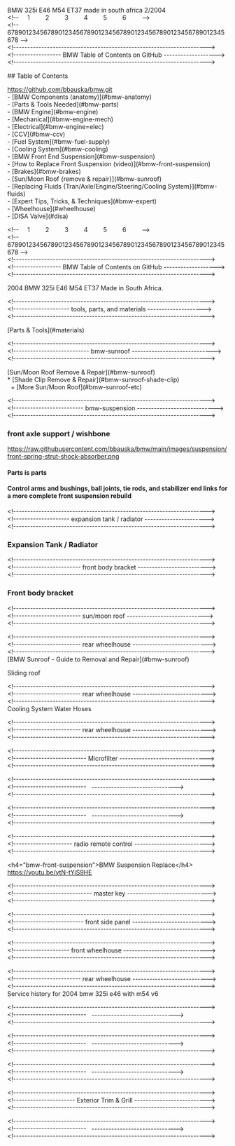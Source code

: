 BMW 325i E46 M54 ET37 made in south africa 2/2004  
\<!--     1         2         3         4         5         6         -->  
\<!-- 678901234567890123456789012345678901234567890123456789012345678 -->  
\<!--------------------------------------------------------------------->  
\<!----------------- BMW Table of Contents on GitHub ------------------->  
\<!--------------------------------------------------------------------->

\## Table of Contents

https://github.com/bbauska/bmw.git  
\- \[BMW Components (anatomy)\](#bmw-anatomy)  
\- \[Parts & Tools Needed\](#bmw-parts)  
\- \[BMW Engine\](#bmw-engine)  
\- \[Mechanical\](#bmw-engine-mech)  
\- \[Electrical\](#bmw-engine=elec)  
\- \[CCV\](#bmw-ccv)  
\- \[Fuel System\](#bmw-fuel-supply)  
\- \[Cooling System\](#bmw-cooling)  
\- \[BMW Front End Suspension\](#bmw-suspension)  
\- \[How to Replace Front Suspension (video)\](#bmw-front-suspension)  
\- \[Brakes\](#bmw-brakes)  
\- \[Sun/Moon Roof {remove & repair}\](#bmw-sunroof)  
\- \[Replacing Fluids {Tran/Axle/Engine/Steering/Cooling System}\](#bmw-fluids)  
\- \[Expert Tips, Tricks, & Techniques\](#bmw-expert)  
\- \[Wheelhouse\](#wheelhouse)  
\- \[DISA Valve\](#disa)

\<!--     1         2         3         4         5         6         -->  
\<!-- 678901234567890123456789012345678901234567890123456789012345678 -->  
\<!--------------------------------------------------------------------->  
\<!----------------- BMW Table of Contents on GitHub ------------------->  
\<!--------------------------------------------------------------------->

2004 BMW 325i E46 M54 ET37 Made in South Africa.

\<!--------------------------------------------------------------------->  
\<!-------------------- tools, parts, and materials -------------------->  
\<!--------------------------------------------------------------------->

\[Parts & Tools\](#materials)

\<!--------------------------------------------------------------------->  
\<!--------------------------- bmw-sunroof ----------------------------->  
\<!--------------------------------------------------------------------->

\[Sun/Moon Roof Remove & Repair\](#bmw-sunroof)  
\* \[Shade Clip Remove & Repair\](#bmw-sunroof-shade-clip)  
  + \[More Sun/Moon Roof\](#bmw-sunroof-etc)  

\<!--------------------------------------------------------------------->  
\<!------------------------- bmw-suspension ---------------------------->  
\<!--------------------------------------------------------------------->

### front axle support / wishbone

https://raw.githubusercontent.com/bbauska/bmw/main/images/suspension/front-spring-strut-shock-absorber.png

#### Parts is parts  
#### Control arms and bushings, ball joints, tie rods, and stabilizer end links for a more complete front suspension rebuild

\<!--------------------------------------------------------------------->  
\<!-------------------- expansion tank / radiator ---------------------->  
\<!--------------------------------------------------------------------->

### Expansion Tank / Radiator

\<!--------------------------------------------------------------------->  
\<!------------------------ front body bracket ------------------------->  
\<!--------------------------------------------------------------------->

### Front body bracket

\<!--------------------------------------------------------------------->  
\<!------------------------ sun/moon roof ---------------------------->  
\<!--------------------------------------------------------------------->

\<!--------------------------------------------------------------------->  
\<!------------------------ rear wheelhouse --------------------------->  
\<!--------------------------------------------------------------------->  
\[BMW Sunroof - Guide to Removal and Repair\](#bmw-sunroof)  

Sliding roof

\<!--------------------------------------------------------------------->  
\<!------------------------ rear wheelhouse --------------------------->  
\<!--------------------------------------------------------------------->  
Cooling System Water Hoses

\<!--------------------------------------------------------------------->  
\<!------------------------ rear wheelhouse --------------------------->  
\<!--------------------------------------------------------------------->

\<!--------------------------------------------------------------------->  
\<!-------------------------- Microfilter ------------------------------->  
\<!--------------------------------------------------------------------->

  
\<!--------------------------------------------------------------------->  
\<!--------------------------   ------------------------------>  
\<!--------------------------------------------------------------------->

\<!--------------------------------------------------------------------->  
\<!--------------------------   ------------------------------>  
\<!--------------------------------------------------------------------->

\<!--------------------------------------------------------------------->  
\<!--------------------- radio remote control -------------------------->  
\<!--------------------------------------------------------------------->

\<h4="bmw-front-suspension">BMW Suspension Replace\</h4>  
https://youtu.be/ytN-tYiS9HE

\<!--------------------------------------------------------------------->  
\<!---------------------------- master key ----------------------------->  
\<!--------------------------------------------------------------------->

\<!--------------------------------------------------------------------->  
\<!------------------------- front side panel --------------------------->  
\<!--------------------------------------------------------------------->

\<!--------------------------------------------------------------------->  
\<!-------------------- front wheelhouse ------------------------------>  
\<!--------------------------------------------------------------------->

\<!--------------------------------------------------------------------->  
\<!------------------------ rear wheelhouse --------------------------->  
\<!--------------------------------------------------------------------->  
Service history for 2004 bmw 325i e46 with m54 v6

\<!--------------------------------------------------------------------->  
\<!--------------------------   ------------------------------>  
\<!--------------------------------------------------------------------->

\<!--------------------------------------------------------------------->  
\<!--------------------------   ------------------------------>  
\<!--------------------------------------------------------------------->

\<!--------------------------------------------------------------------->  
\<!--------------------------   ------------------------------>  
\<!--------------------------------------------------------------------->

\<!--------------------------------------------------------------------->  
\<!---------------------- Exterior Trim & Grill -------------------------->  
\<!--------------------------------------------------------------------->

\<!--------------------------------------------------------------------->  
\<!--------------------------   ------------------------------>  
\<!--------------------------------------------------------------------->
